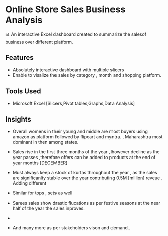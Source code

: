 # Online Store Sales Business Analysis

📊 An interactive Excel dashboard created to summarize the salesof business over different platform.  

## Features  
- Absolutely interactive dashboard with multiple slicers
- Enable to visalize the sales by category , month and shopping platform.
  
## Tools Used  
- Microsoft Excel [Slicers,Pivot tables,Graphs,Data Analysis]

## Insights  
- Overall womens in their young and middle are most buyers using amazon as platform followed by flipcart and myntra. , Maharashtra most dominant in then among states.
-  Sales rise in the first three months of the year , however decline as the year passes ,therefore offers can be added to products at the end of year months [DECEMBER]
-  Must always keep a stock of kurtas throughout the year , as the sales are significanlty stable over the year contributing 0.5M [million] reveue . Adding different 
-  Similar for tops , sets as well
-  Sarees sales show drastic flucations as per festive seasons at the near half of the year the sales inproves.
-  

-  And many more as per stakeholders vison and demand..
